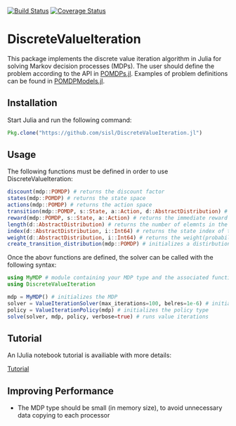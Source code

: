 [![Build Status](https://travis-ci.org/sisl/DiscreteValueIteration.jl.svg?branch=master)](https://travis-ci.org/sisl/DiscreteValueIteration.jl)
[![Coverage Status](https://coveralls.io/repos/sisl/DiscreteValueIteration.jl/badge.svg)](https://coveralls.io/r/sisl/DiscreteValueIteration.jl)

# DiscreteValueIteration

This package implements the discrete value iteration algorithm in Julia for solving Markov decision processes (MDPs).
The user should define the problem according to the API in [POMDPs.jl](https://github.com/sisl/POMDPs.jl). Examples of
problem definitions can be found in [POMDPModels.jl](https://github.com/sisl/POMDPModels.jl).
<!---
A multi-core parallel solver is availiable as well. At the moment, Gauss-Siedel and
vanilla value iteration solvers are provided.
-->

## Installation

Start Julia and run the following command:

```julia
Pkg.clone("https://github.com/sisl/DiscreteValueIteration.jl")
```


## Usage

The following functions must be defined in order to use DiscreteValueIteration:

```julia
discount(mdp::POMDP) # returns the discount factor
states(mdp::POMDP) # returns the state space 
actions(mdp::POMDP) # returns the action space
transition(mdp::POMDP, s::State, a::Action, d::AbstractDistribution) # fills d with neighboring states reachable from the s,a pair
reward(mdp::POMDP, s::State, a::Action) # returns the immediate reward of being in state s and performing action a
length(d::AbstractDistribution) # returns the number of elemnts in the discrete distribution d
index(d::AbstractDistribution, i::Int64) # returns the state index of the ith state in the distribution d
weight(d::AbstractDistribution, i::Int64) # returns the weight(probability) of the ith state in the distribution d
create_transition_distribution(mdp::POMDP) # initializes a distirbution over states
```

Once the abovr functions are defined, the solver can be called with the following syntax:

```julia
using MyMDP # module containing your MDP type and the associated functions
using DiscreteValueIteration

mdp = MyMDP() # initializes the MDP
solver = ValueIterationSolver(max_iterations=100, belres=1e-6) # initializes the Solver type
policy = ValueIterationPolicy(mdp) # initializes the policy type
solve(solver, mdp, policy, verbose=true) # runs value iterations
```

<!---
To use the DiscreteValueIteration module, begin your code by adding the maximum number of processors you would like to
use, and export the module

```julia
addprocs(10) # this is the maximum number of processors you would like to use
using ParallelValueIteration
```

Note: if you plan on using only the serial solver, you can ignore the addprocs command

To use the solver with your MDP, follow the API defined in DiscreteMDPs.jl. Define the following functions in your MDP module (see GridWolrd_.jl for a detailed example):

```julia
states(mdp::YourMDP) # returns an iterator over MDP states
actions(mdp::YourMDP) # returns an iterator over MDP actions
numStates(mdp::YourMDP) # returns the number of states
numActions(mdp::YourMDP) # returns the number of actions
nextStates(mdp::YourMDP, state, action) # returns arrays neighboring states and their probabilities e.g. (states, probs)
reward(mdp::YourMDP, state, action)
```

## Serial Solver

The module defines a SerialSolver type that can be initialized in the following way:

```julia
maxIterations = 50 # maximum number of iterations in the DP loop
tolerance = 1e-2   # Bellman residual
gs = true          # Gauss-Siedel falg
includeV = true    # return utility flag
includeQ = true    # return Q-matrix flag
includeA = false   # return policy flag
solver = SerialSolver(maxIterations=maxIterations, tolerance=tolerance, gaussSiedel=gs,
                      includeV=includeV, includeQ=includeQ, includeA=includeA)
solver = SerialSolver(maxIterations=50) # this also works
```

To solve the MDP:

```julia
mdp = AwesomeMDPType(arguments) # your MDP 
policy = solve(solver, mdp) # solve using value iteration
```

## Parallel Solver

The module defines a ParallelSolver type that has a single required input argument and a number of optional arguments.
The following two arguments are availiable in addition to the ones defined for the SerivalSolver: 

```julia
# required input
numProcs      = 8 # numbers of processors used by the solver
# optional input
stateOrder = {1:250,251:500} # default ordering is {1:numStates}
solver = ParallelSolver(numProcs, stateOrder=stateOrder, maxIterations=maxIterations,
                        tolerance=tolerance, gaussSiedel=gs,
                        includeV=includeV, includeQ=includeQ, includeA=includeA)
policy = solve(psolver, mdp) # the solve function returns the utility function and the Q-matrix
```

The state ordering is required for backwards induction value iteration, where the value function must be updated in a
specific order. For MDPs that do not require a state ordering, the stateOrder variable is set to a default value.

## Policy Solution

To access the utility function, Q-matrix, or the policy, the following API is provided:

```julia
s = 1
a = 1
u  = value(policy, s) # expected optimal value for state s
q  = value(policy, s, a) # expected value for state-action pair
ap = action(policy, s) # action that maximizes the expected utility
```
-->

## Tutorial

An IJulia notebook tutorial is availiable with more details:

[Tutorial](http://nbviewer.ipython.org/github/sisl/DiscreteValueIteration.jl/blob/master/test/Discrete-Value-Iteration.ipynb)

## Improving Performance

- The MDP type should be small (in memory size), to avoid unnecessary data copying to each processor
